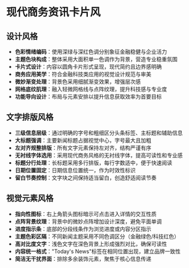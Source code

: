 # 现代商务资讯卡片风

## 设计风格

- **色彩情绪编码**：使用深绿与深红色调分别象征金融稳健与企业活力
- **主题色块构成**：整体采用大面积单一色调作为背景，营造专业稳重氛围
- **卡片式设计**：内容以圆角卡片形式呈现，现代简约且边界感明确
- **商务应用美学**：符合金融科技类应用的视觉设计规范与审美
- **微妙渐变处理**：背景色采用细腻渐变效果，增强层次感
- **网格底纹肌理**：融入轻微网格线与点阵纹理，提升科技感与专业度
- **功能导向设计**：布局与元素安排以提升信息获取效率为首要目标

## 文字排版风格

- **三级信息层级**：通过明确的字号和粗细区分头条标签、主标题和辅助信息
- **大标题强调**：主要新闻标题占据视觉中心，字号最大且加粗
- **左对齐规整排版**：所有文字元素保持左对齐，结构严谨有序
- **无衬线字体选用**：采用现代商务风格的无衬线字体，提高可读性和专业感
- **标题分行处理**：长标题采用多行排版，每行字数适中，便于快速阅读
- **日期位置固定**：日期信息位置统一，作为时效性标识
- **留白节奏控制**：文字块之间保持适当留白，创造舒适阅读节奏

## 视觉元素风格

- **指向性图标**：右上角箭头图标暗示可点击进入详情的交互性质
- **点阵背景纹理**：背景中的微妙点阵增加设计深度，避免平面单调
- **进度指示条**：底部的分段线条作为浏览进度或内容分区指示
- **主题色彩区隔**：不同新闻主题采用不同色调区分（金融绿色/科技红色）
- **高对比度文字**：浅色文字在深色背景上形成强烈对比，确保可读性
- **内容统一格式**："Today's News"标签在相同位置出现，建立品牌一致性
- **简洁无干扰界面**：排除多余装饰元素，聚焦于核心信息传递
